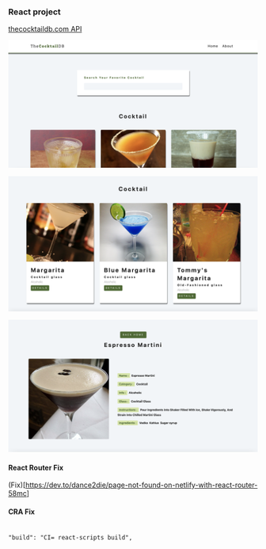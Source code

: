 ### React project

[thecocktaildb.com API](https://thecocktaildb.com/)

![screenshot](images/cocktails-1.png)

![screenshot](images/cocktails-2.png)

![screenshot](images/cocktails-3.png)

#### React Router Fix

(Fix)[https://dev.to/dance2die/page-not-found-on-netlify-with-react-router-58mc]

#### CRA Fix

```

"build": "CI= react-scripts build",

```
